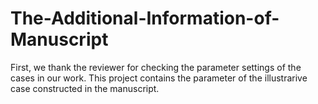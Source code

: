# The-Additional-Information-of-Manuscript
First, we thank the reviewer for checking the parameter settings of the cases in our work. This project contains the parameter of the illustrarive case constructed in the manuscript.
